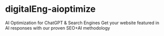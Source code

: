 # digitalEng-aioptimize
AI Optimization for ChatGPT &amp; Search Engines Get your website featured in AI responses with our proven SEO+AI methodology

